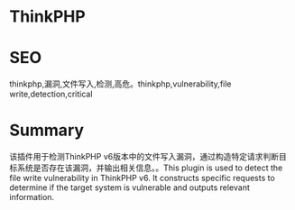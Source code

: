 # ThinkPHP
# SEO
thinkphp,漏洞,文件写入,检测,高危。thinkphp,vulnerability,file write,detection,critical
# Summary
该插件用于检测ThinkPHP v6版本中的文件写入漏洞，通过构造特定请求判断目标系统是否存在该漏洞，并输出相关信息。。This plugin is used to detect the file write vulnerability in ThinkPHP v6. It constructs specific requests to determine if the target system is vulnerable and outputs relevant information.
